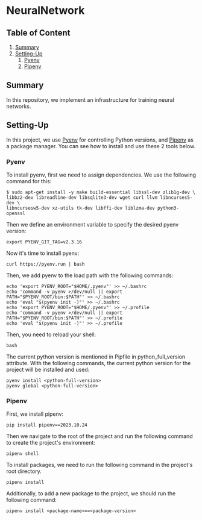 # NeuralNetwork

## Table of Content
1. [Summary](#Summary)
2. [Setting-Up](#Setting-Up)
   1. [Pyenv](#Pyenv)
   2. [Pipenv](#Pipenv)

## Summary
In this repository, we implement an infrastructure for training neural networks.

## Setting-Up
In this project, we use [Pyenv](https://github.com/pyenv/pyenv) for controlling Python versions, and 
[Pipenv](https://github.com/pypa/pipenv) as a package manager. You can see how to install and use these 2 tools below.
### Pyenv
To install pyenv, first we need to assign dependencies. We use the following command for this:
```shell
$ sudo apt-get install -y make build-essential libssl-dev zlib1g-dev \
libbz2-dev libreadline-dev libsqlite3-dev wget curl llvm libncurses5-dev \
libncursesw5-dev xz-utils tk-dev libffi-dev liblzma-dev python3-openssl
```
Then we define an environment variable to specify the desired pyenv version:
```shell
export PYENV_GIT_TAG=v2.3.16
```
Now it's time to install pyenv:
```shell
curl https://pyenv.run | bash
```
Then, we add pyenv to the load path with the following commands:
```shell
echo 'export PYENV_ROOT="$HOME/.pyenv"' >> ~/.bashrc
echo 'command -v pyenv >/dev/null || export PATH="$PYENV_ROOT/bin:$PATH"' >> ~/.bashrc
echo 'eval "$(pyenv init -)"' >> ~/.bashrc
echo 'export PYENV_ROOT="$HOME/.pyenv"' >> ~/.profile
echo 'command -v pyenv >/dev/null || export PATH="$PYENV_ROOT/bin:$PATH"' >> ~/.profile
echo 'eval "$(pyenv init -)"' >> ~/.profile
```
Then, you need to reload your shell:
```shell
bash
```
The current python version is mentioned in Pipfile in python_full_version attribute.
With the following commands, the current python version for the project will be installed and used:
```shell
pyenv install <python-full-version>
pyenv global <python-full-version>
```
### Pipenv
First, we install pipenv:
```shell
pip install pipenv==2023.10.24
```
Then we navigate to the root of the project and run the following command to create the project's environment:
```shell
pipenv shell
```
To install packages, we need to run the following command in the project's root directory. 
```shell
pipenv install
```
Additionally, to add a new package to the project, we should run the following command:
```shell
pipenv install <package-name>==<package-version>
```

